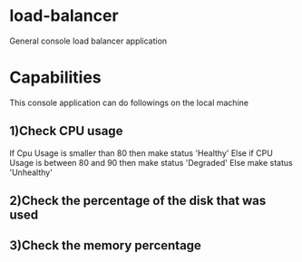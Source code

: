 # load-balancer
 General console load balancer application


<h1>Capabilities</h1>

This console application can do followings on the local machine


<h2>1)Check CPU usage</h2>
 If Cpu Usage is smaller than 80 then make status 'Healthy'
 Else if CPU Usage is between 80 and 90 then make status 'Degraded'
 Else make status 'Unhealthy'

<h2>2)Check the percentage of the disk that was used</h2>

<h2>3)Check the memory percentage</h2>
